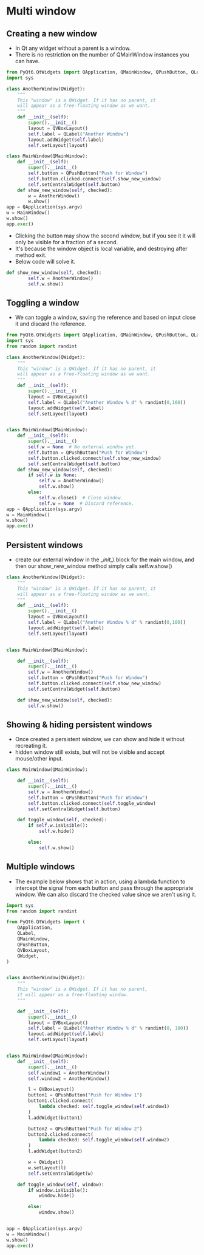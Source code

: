 # Multi window

## Creating a new window

- In Qt any widget without a parent is a window.
- There is no restriction on the number of QMainWindow instances you can have.

```python
from PyQt6.QtWidgets import QApplication, QMainWindow, QPushButton, QLabel, QVBoxLayout, QWidget
import sys

class AnotherWindow(QWidget):
    """
    This "window" is a QWidget. If it has no parent, it
    will appear as a free-floating window as we want.
    """
    def __init__(self):
        super().__init__()
        layout = QVBoxLayout()
        self.label = QLabel("Another Window")
        layout.addWidget(self.label)
        self.setLayout(layout)

class MainWindow(QMainWindow):
    def __init__(self):
        super().__init__()
        self.button = QPushButton("Push for Window")
        self.button.clicked.connect(self.show_new_window)
        self.setCentralWidget(self.button)
    def show_new_window(self, checked):
        w = AnotherWindow() 
        w.show()
app = QApplication(sys.argv)
w = MainWindow()
w.show()
app.exec()
```

- Clicking the button may show the second window, but if you see it it will only be visible for a fraction of a second.
- It's because the window object is local variable, and destroying after method exit.
- Below code will solve it.

```python
def show_new_window(self, checked):
        self.w = AnotherWindow() 
        self.w.show()
```

## Toggling a window

- We can toggle a window, saving the reference and based on input close it and discard the reference.

```python
from PyQt6.QtWidgets import QApplication, QMainWindow, QPushButton, QLabel, QVBoxLayout, QWidget
import sys
from random import randint

class AnotherWindow(QWidget):
    """
    This "window" is a QWidget. If it has no parent, it
    will appear as a free-floating window as we want.
    """
    def __init__(self):
        super().__init__()
        layout = QVBoxLayout()
        self.label = QLabel("Another Window % d" % randint(0,100))
        layout.addWidget(self.label)
        self.setLayout(layout)


class MainWindow(QMainWindow):
    def __init__(self):
        super().__init__()
        self.w = None  # No external window yet.
        self.button = QPushButton("Push for Window")
        self.button.clicked.connect(self.show_new_window)
        self.setCentralWidget(self.button)
    def show_new_window(self, checked):
        if self.w is None:
            self.w = AnotherWindow()
            self.w.show()
        else:
            self.w.close()  # Close window.
            self.w = None  # Discard reference.
app = QApplication(sys.argv)
w = MainWindow()
w.show()
app.exec()
```

## Persistent windows

- create our external window in the \__init__\ block for the main window, and then our show_new_window method simply calls self.w.show()

```python
class AnotherWindow(QWidget):
    """
    This "window" is a QWidget. If it has no parent, it
    will appear as a free-floating window as we want.
    """
    def __init__(self):
        super().__init__()
        layout = QVBoxLayout()
        self.label = QLabel("Another Window % d" % randint(0,100))
        layout.addWidget(self.label)
        self.setLayout(layout)


class MainWindow(QMainWindow):

    def __init__(self):
        super().__init__()
        self.w = AnotherWindow()
        self.button = QPushButton("Push for Window")
        self.button.clicked.connect(self.show_new_window)
        self.setCentralWidget(self.button)

    def show_new_window(self, checked):
        self.w.show()
```

## Showing & hiding persistent windows

- Once created a persistent window, we can show and hide it without recreating it.
- hidden window still exists, but will not be visible and accept mouse/other input.

```python
class MainWindow(QMainWindow):

    def __init__(self):
        super().__init__()
        self.w = AnotherWindow()
        self.button = QPushButton("Push for Window")
        self.button.clicked.connect(self.toggle_window)
        self.setCentralWidget(self.button)

    def toggle_window(self, checked):
        if self.w.isVisible():
            self.w.hide()

        else:
            self.w.show()
```

## Multiple windows

- The example below shows that in action, using a lambda function to intercept the signal from each button and pass through the appropriate window. We can also discard the checked value since we aren't using it.

```python
import sys
from random import randint

from PyQt6.QtWidgets import (
    QApplication,
    QLabel,
    QMainWindow,
    QPushButton,
    QVBoxLayout,
    QWidget,
)


class AnotherWindow(QWidget):
    """
    This "window" is a QWidget. If it has no parent,
    it will appear as a free-floating window.
    """

    def __init__(self):
        super().__init__()
        layout = QVBoxLayout()
        self.label = QLabel("Another Window % d" % randint(0, 100))
        layout.addWidget(self.label)
        self.setLayout(layout)


class MainWindow(QMainWindow):
    def __init__(self):
        super().__init__()
        self.window1 = AnotherWindow()
        self.window2 = AnotherWindow()

        l = QVBoxLayout()
        button1 = QPushButton("Push for Window 1")
        button1.clicked.connect(
            lambda checked: self.toggle_window(self.window1)
        )
        l.addWidget(button1)

        button2 = QPushButton("Push for Window 2")
        button2.clicked.connect(
            lambda checked: self.toggle_window(self.window2)
        )
        l.addWidget(button2)

        w = QWidget()
        w.setLayout(l)
        self.setCentralWidget(w)

    def toggle_window(self, window):
        if window.isVisible():
            window.hide()

        else:
            window.show()


app = QApplication(sys.argv)
w = MainWindow()
w.show()
app.exec()
```
